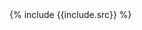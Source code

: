 <div class="layout">
	<section id="teaching" class="container">
	<section class="box picture features">
		<div markdown="1">{% include {{include.src}} %}</div>
	</section>
